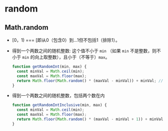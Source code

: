 # random

## Math.random

*   \[0，1) === \[即从0（包含0）到...1但不包括1（排除1）。

*   得到一个两数之间的随机整数: 这个值不小于 `min` （如果 `min` 不是整数，则不小于 `min` 的向上取整数），且小于（不等于）`max`。

    ```javascript
    function getRandomInt(min, max) {
      const minVal = Math.ceil(min);
      const maxVal = Math.floor(max);
      return Math.floor(Math.random() * (maxVal - minVal)) + minVal; //不含最大值，含最小值
    }
    ```

*   得到一个两数之间的随机整数，包括两个数在内

    ```javascript
    function getRandomIntInclusive(min, max) {
      const minVal = Math.ceil(min);
      const maxVal = Math.floor(max);
      return Math.floor(Math.random() * (maxVal - minVal + 1)) + minVal; //含最大值，含最小值 
    }
    ```
